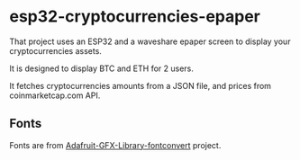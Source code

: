 # esp32-cryptocurrencies-epaper

That project uses an ESP32 and a waveshare epaper screen to display your cryptocurrencies assets.

It is designed to display BTC and ETH for 2 users.

It fetches cryptocurrencies amounts from a JSON file, and prices from coinmarketcap.com API.

## Fonts

Fonts are from [Adafruit-GFX-Library-fontconvert](https://github.com/paulgreg/Adafruit-GFX-Library-fontconvert) project.

